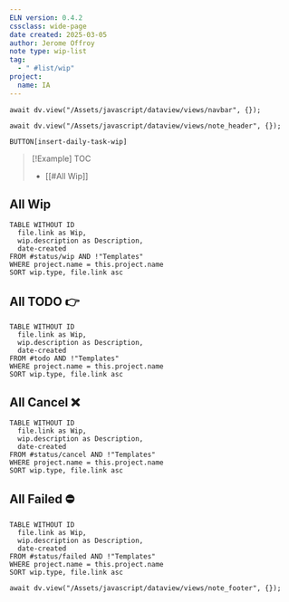 ```yaml
---
ELN version: 0.4.2
cssclass: wide-page
date created: 2025-03-05
author: Jerome Offroy
note type: wip-list
tag:
  - " #list/wip"
project:
  name: IA
---
```


```dataviewjs
await dv.view("/Assets/javascript/dataview/views/navbar", {});
```

```dataviewjs
await dv.view("/Assets/javascript/dataview/views/note_header", {});
```

`BUTTON[insert-daily-task-wip]`

> [!Example] TOC
> - [[#All Wip]]

## All Wip

```dataview
TABLE WITHOUT ID
  file.link as Wip,
  wip.description as Description,
  date-created
FROM #status/wip AND !"Templates"
WHERE project.name = this.project.name
SORT wip.type, file.link asc
```



## All TODO 👉

```dataview
TABLE WITHOUT ID
  file.link as Wip,
  wip.description as Description,
  date-created
FROM #todo AND !"Templates"
WHERE project.name = this.project.name
SORT wip.type, file.link asc
```


## All Cancel ❌

```dataview
TABLE WITHOUT ID
  file.link as Wip,
  wip.description as Description,
  date-created
FROM #status/cancel AND !"Templates"
WHERE project.name = this.project.name
SORT wip.type, file.link asc
```

## All Failed ⛔

```dataview
TABLE WITHOUT ID
  file.link as Wip,
  wip.description as Description,
  date-created
FROM #status/failed AND !"Templates"
WHERE project.name = this.project.name
SORT wip.type, file.link asc
```



```dataviewjs
await dv.view("/Assets/javascript/dataview/views/note_footer", {});
```
